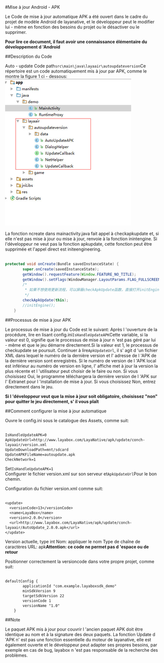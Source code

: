 #Mise à jour Android - APK

Le Code de mise à jour automatique APK a été ouvert dans le cadre du projet de modèle Android de layanative, et le développeur peut le modifier lui - même en fonction des besoins du projet ou le désactiver ou le supprimer.

**Pour lire ce document, il faut avoir une connaissance élémentaire du développement d 'Android**

##Description du Code

Auto - update Code path`src\main\java\layaair\autoupdateversion`Ce répertoire est un code automatiquement mis à jour par APK, comme le montre la figure 1 ci - dessous:
![图1](img/1.jpg)   


La fonction ncreate dans mainactivity.java fait appel à checkapkupdate et, si elle n'est pas mise à jour ou mise à jour, renvoie à la fonction inintengine. Si l'développeur ne veut pas la fonction apkupdate, cette fonction peut être supprimée et l'appel direct est initeengineering.


```java

protected void onCreate(Bundle savedInstanceState) {
        super.onCreate(savedInstanceState);
        getWindow().requestFeature(Window.FEATURE_NO_TITLE);
        getWindow().setFlags(WindowManager.LayoutParams.FLAG_FULLSCREEN, WindowManager.LayoutParams.FLAG_FULLSCREEN);
        /*
         * 如果不想使用更新流程，可以屏蔽checkApkUpdate函数，直接打开initEngine函数
         */
        checkApkUpdate(this);
        //initEngine();
    }
```


##Processus de mise à jour APK

Le processus de mise à jour du Code est le suivant:
Après l 'ouverture de la procédure, lire en lisant config.ini`IsHandleUpdateAPK`Cette variable, si la valeur est 0, signifie que le processus de mise à jour n 'est pas géré par lui - même et que le jeu démarre directement.Si la valeur est 1, le processus de checkupdate se poursuit.
Continuer à lire`ApkUpdateUrl`, il s' agit d 'un fichier XML dans lequel le numéro de la dernière version et l' adresse de l 'APK de la dernière version sont enregistrés.
Si le numéro de version de l 'APK local est inférieur au numéro de version en ligne, l' affiche met à jour la version la plus récente et l 'utilisateur peut choisir de le faire ou non.
Si vous choisissez Oui, le programme téléchargera la dernière version de l 'APK sur l' Extranet pour l 'installation de mise à jour.
Si vous choisissez Non, entrez directement dans le jeu.

**Si l 'développeur veut que la mise à jour soit obligatoire, choisissez "non" pour quitter le jeu directement, s' il vous plaît**

##Comment configurer la mise à jour automatique

Ouvre le config.ini sous le catalogue des Assets, comme suit:

```

IsHandleUpdateAPK=0
ApkUpdateUrl=http://www.layabox.com/LayaNative/apk/update/conch-layaair/version.xml
UpdateDownloadPath=mnt/sdcard
UpdateAPKFileName=autoupdate.apk
CheckNetwork=1
```

Set`IsHandleUpdateAPK=1`  
Configurer le fichier version.xml sur son serveur et`ApkUpdateUrl`Pour le bon chemin.

Configuration du fichier version.xml comme suit:

```

<update>
  <versionCode>13</versionCode>
  <name>LayaBox</name>
  <version>2.0.0</version>
  <url>http://www.layabox.com/LayaNative/apk/update/conch-layaair/AutoUpdate_2.0.0.apk</url>
</update>
```

Version actuelle, type int
Nom: appliquer le nom
Type de chaîne de caractères
URL: apk**Attention: ce code ne permet pas d 'espace ou de retour**   

Positionner correctement la versioncode dans votre propre projet, comme suit:

```

defaultConfig {
        applicationId "com.example.layaboxsdk_demo"
        minSdkVersion 9
        targetSdkVersion 22
        versionCode 1
        versionName "1.0"
    }
```


##Note

Le paquet APK mis à jour pour couvrir l 'ancien paquet APK doit être identique au nom et à la signature des deux paquets.
La fonction Update d 'APK n' est pas une fonction essentielle du moteur de layanative, elle est également ouverte et le développeur peut adapter ses propres besoins, par exemple en cas de bug, layabox n 'est pas responsable de la recherche des problèmes.